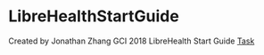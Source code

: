 # LibreHealthStartGuide
Created by Jonathan Zhang 
GCI 2018 LibreHealth Start Guide [Task](https://gitlab.com/librehealth/outreach/gci/issues/72)
